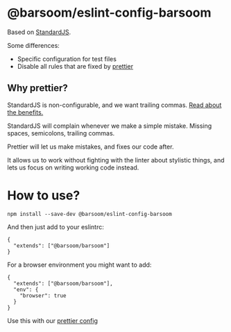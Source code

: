 # @barsoom/eslint-config-barsoom

Based on [StandardJS](https://standardjs.com/).

Some differences:

* Specific configuration for test files
* Disable all rules that are fixed by [prettier](https://prettier.io)

## Why prettier?

StandardJS is non-configurable, and we want trailing commas.
[Read about the benefits.](https://medium.com/@nikgraf/why-you-should-enforce-dangling-commas-for-multiline-statements-d034c98e36f8#82f7)

StandardJS will complain whenever we make a simple mistake. Missing spaces, semicolons, trailing commas.

Prettier will let us make mistakes, and fixes our code after.

It allows us to work without fighting with the linter about stylistic things, and lets us focus on writing working code instead.

# How to use?

    npm install --save-dev @barsoom/eslint-config-barsoom

And then just add to your eslintrc:

    {
      "extends": ["@barsoom/barsoom"]
    }

For a browser environment you might want to add:

    {
      "extends": ["@barsoom/barsoom"],
      "env": {
        "browser": true
      }
    }

Use this with our [prettier config](https://github.com/barsoom/prettier-config)
